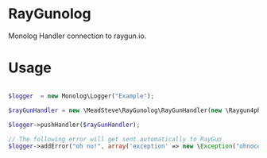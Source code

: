 RayGunolog
==========

Monolog Handler connection to raygun.io.

Usage
==========

```php

$logger  = new Monolog\Logger("Example");

$rayGunHandler = new \MeadSteve\RayGunolog\RayGunHandler(new \Raygun4php\RaygunClient("YOUR_RAYGUN_KEY"));

$logger->pushHandler($rayGunHandler);

// The following error will get sent automatically to RayGun
$logger->addError("oh no!", array('exception' => new \Exception("ohnoception")));

```
